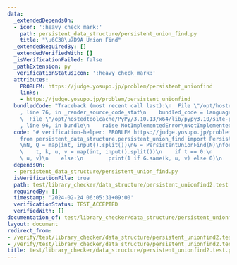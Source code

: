 ```yaml
---
data:
  _extendedDependsOn:
  - icon: ':heavy_check_mark:'
    path: persistent_data_structure/persistent_union_find.py
    title: "\u6C38\u7D9A Union Find"
  _extendedRequiredBy: []
  _extendedVerifiedWith: []
  _isVerificationFailed: false
  _pathExtension: py
  _verificationStatusIcon: ':heavy_check_mark:'
  attributes:
    PROBLEM: https://judge.yosupo.jp/problem/persistent_unionfind
    links:
    - https://judge.yosupo.jp/problem/persistent_unionfind
  bundledCode: "Traceback (most recent call last):\n  File \"/opt/hostedtoolcache/PyPy/3.10.13/x64/lib/pypy3.10/site-packages/onlinejudge_verify/documentation/build.py\"\
    , line 76, in _render_source_code_stat\n    bundled_code = language.bundle(\n\
    \  File \"/opt/hostedtoolcache/PyPy/3.10.13/x64/lib/pypy3.10/site-packages/onlinejudge_verify/languages/python.py\"\
    , line 96, in bundle\n    raise NotImplementedError\nNotImplementedError\n"
  code: "# verification-helper: PROBLEM https://judge.yosupo.jp/problem/persistent_unionfind\n\
    from persistent_data_structure.persistent_union_find import PersistentUnionFind\n\
    \nN, Q = map(int, input().split())\nG = PersistentUnionFind(N)\nfor _ in range(Q):\n\
    \    t, k, u, v = map(int, input().split())\n    if t == 0:\n        G.merge(k,\
    \ u, v)\n    else:\n        print(1 if G.same(k, u, v) else 0)\n        G.update()\n"
  dependsOn:
  - persistent_data_structure/persistent_union_find.py
  isVerificationFile: true
  path: test/library_checker/data_structure/persistent_unionfind2.test.py
  requiredBy: []
  timestamp: '2024-02-24 06:05:31+09:00'
  verificationStatus: TEST_ACCEPTED
  verifiedWith: []
documentation_of: test/library_checker/data_structure/persistent_unionfind2.test.py
layout: document
redirect_from:
- /verify/test/library_checker/data_structure/persistent_unionfind2.test.py
- /verify/test/library_checker/data_structure/persistent_unionfind2.test.py.html
title: test/library_checker/data_structure/persistent_unionfind2.test.py
---
```

